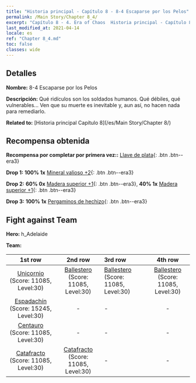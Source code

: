 ```yaml
---
title: "Historia principal - Capítulo 8 - 8-4 Escaparse por los Pelos"
permalink: /Main Story/Chapter 8_4/
excerpt: "Capítulo 8 - 4. Era of Chaos  Historia principal - Capítulo 8_4. 8-4 Escaparse por los Pelos"
last_modified_at: 2021-04-14
locale: es
ref: "Chapter 8_4.md"
toc: false
classes: wide
---
```


## Detalles

 **Nombre:** 8-4 Escaparse por los Pelos

 **Descripción:** Qué ridículos son los soldados humanos. Qué débiles, qué vulnerables... Ven que su muerte es inevitable y, aun así, no hacen nada para remediarlo.

 **Related to:** [Historia principal Capítulo 8](/es/Main Story/Chapter 8/)

## Recompensa obtenida

 **Recompensa por completar por primera vez::** [Llave de plata](/es/Items/con_693/){: .btn .btn--era3}

 **Drop 1:** **100% 1x** [Mineral valioso +2](/es/Items/mat_26/){: .btn .btn--era3}

 **Drop 2:** **60% 0x** [Madera superior +1](/es/Items/mat_20/){: .btn .btn--era3}, **40% 1x** [Madera superior +1](/es/Items/mat_20/){: .btn .btn--era3}

 **Drop 3:** **100% 1x** [Pergaminos de hechizo](/es/Items/con_694/){: .btn .btn--era3}


## Fight against Team
 **Hero:** h_Adelaide

 **Team:**


  | 1st row | 2nd row | 3rd row | 4th row |
  |:----:|:----:|:----|:----:|
  | [Unicornio](/es/units/Unicorn/) (Score: 11085, Level:30)  | [Ballestero](/es/units/Marksman/) (Score: 11085, Level:30)  | [Ballestero](/es/units/Marksman/) (Score: 11085, Level:30)  | [Ballestero](/es/units/Marksman/) (Score: 11085, Level:30)  |
  | [Espadachín](/es/units/Swordsman/) (Score: 15245, Level:30)  | - | - | - |
  | [Centauro](/es/units/Centaur/) (Score: 11085, Level:30)  | - | - | - |
  | [Catafracto](/es/units/Cavalier/) (Score: 11085, Level:30)  | [Catafracto](/es/units/Cavalier/) (Score: 11085, Level:30)  | - | - |


